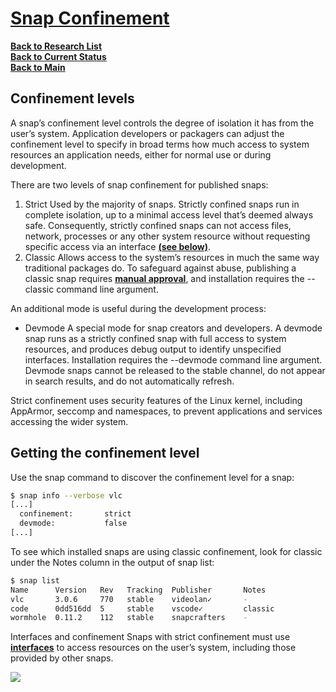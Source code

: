 # **[Snap Confinement](https://snapcraft.io/docs/snap-confinement)**

**[Back to Research List](../../research_list.md)**\
**[Back to Current Status](../../../development/status/weekly/current_status.md)**\
**[Back to Main](../../../README.md)**

## Confinement levels

A snap’s confinement level controls the degree of isolation it has from the user’s system. Application developers or packagers can adjust the confinement level to specify in broad terms how much access to system resources an application needs, either for normal use or during development.

There are two levels of snap confinement for published snaps:

1. Strict Used by the majority of snaps. Strictly confined snaps run in complete isolation, up to a minimal access level that’s deemed always safe. Consequently, strictly confined snaps can not access files, network, processes or any other system resource without requesting specific access via an interface **[(see below)](https://snapcraft.io/docs/snap-confinement#interfaces)**.
2. Classic Allows access to the system’s resources in much the same way traditional packages do. To safeguard against abuse, publishing a classic snap requires **[manual approval](https://snapcraft.io/docs/reviewing-classic-confinement-snaps)**, and installation requires the --classic command line argument.

An additional mode is useful during the development process:

- Devmode A special mode for snap creators and developers. A devmode snap runs as a strictly confined snap with full access to system resources, and produces debug output to identify unspecified interfaces. Installation requires the --devmode command line argument. Devmode snaps cannot be released to the stable channel, do not appear in search results, and do not automatically refresh.

Strict confinement uses security features of the Linux kernel, including AppArmor, seccomp and namespaces, to prevent applications and services accessing the wider system.

## Getting the confinement level

Use the snap command to discover the confinement level for a snap:

```bash
$ snap info --verbose vlc
[...]
  confinement:       strict
  devmode:           false
[...]

```

To see which installed snaps are using classic confinement, look for classic under the Notes column in the output of snap list:

```bash
$ snap list
Name      Version   Rev   Tracking  Publisher       Notes
vlc       3.0.6     770   stable    videolan✓       -
code      0dd516dd  5     stable    vscode✓         classic
wormhole  0.11.2    112   stable    snapcrafters    -
```

Interfaces and confinement
Snaps with strict confinement must use **[interfaces](https://snapcraft.io/docs/interfaces)** to access resources on the user’s system, including those provided by other snaps.

![](https://assets.ubuntu.com/v1/59c290a8-snapd-interfaces.png)
